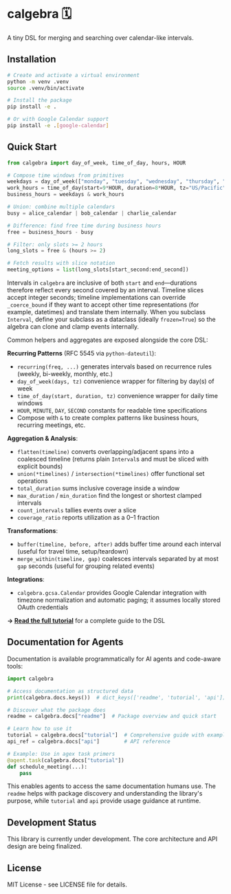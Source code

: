 # calgebra 🗓️

A tiny DSL for merging and searching over calendar-like intervals.

## Installation

```bash
# Create and activate a virtual environment
python -m venv .venv
source .venv/bin/activate

# Install the package
pip install -e .

# Or with Google Calendar support  
pip install -e .[google-calendar]
```

## Quick Start

```python
from calgebra import day_of_week, time_of_day, hours, HOUR

# Compose time windows from primitives
weekdays = day_of_week(["monday", "tuesday", "wednesday", "thursday", "friday"])
work_hours = time_of_day(start=9*HOUR, duration=8*HOUR, tz="US/Pacific")
business_hours = weekdays & work_hours

# Union: combine multiple calendars
busy = alice_calendar | bob_calendar | charlie_calendar

# Difference: find free time during business hours
free = business_hours - busy

# Filter: only slots >= 2 hours
long_slots = free & (hours >= 2)

# Fetch results with slice notation
meeting_options = list(long_slots[start_second:end_second])
```

Intervals in `calgebra` are inclusive of both `start` and `end`—durations therefore reflect every second covered by an interval. Timeline slices accept integer seconds; timeline implementations can override `_coerce_bound` if they want to accept other time representations (for example, datetimes) and translate them internally. When you subclass `Interval`, define your subclass as a dataclass (ideally `frozen=True`) so the algebra can clone and clamp events internally.

Common helpers and aggregates are exposed alongside the core DSL:

**Recurring Patterns** (RFC 5545 via `python-dateutil`):
- `recurring(freq, ...)` generates intervals based on recurrence rules (weekly, bi-weekly, monthly, etc.)
- `day_of_week(days, tz)` convenience wrapper for filtering by day(s) of week
- `time_of_day(start, duration, tz)` convenience wrapper for daily time windows
- `HOUR`, `MINUTE`, `DAY`, `SECOND` constants for readable time specifications
- Compose with `&` to create complex patterns like business hours, recurring meetings, etc.

**Aggregation & Analysis**:
- `flatten(timeline)` converts overlapping/adjacent spans into a coalesced timeline (returns plain `Interval`s and must be sliced with explicit bounds)
- `union(*timelines)` / `intersection(*timelines)` offer functional set operations
- `total_duration` sums inclusive coverage inside a window
- `max_duration` / `min_duration` find the longest or shortest clamped intervals
- `count_intervals` tallies events over a slice
- `coverage_ratio` reports utilization as a 0–1 fraction

**Transformations**:
- `buffer(timeline, before, after)` adds buffer time around each interval (useful for travel time, setup/teardown)
- `merge_within(timeline, gap)` coalesces intervals separated by at most `gap` seconds (useful for grouping related events)

**Integrations**:
- `calgebra.gcsa.Calendar` provides Google Calendar integration with timezone normalization and automatic paging; it assumes locally stored OAuth credentials

**→ [Read the full tutorial](TUTORIAL.md)** for a complete guide to the DSL

## Documentation for Agents

Documentation is available programmatically for AI agents and code-aware tools:

```python
import calgebra

# Access documentation as structured data
print(calgebra.docs.keys())  # dict_keys(['readme', 'tutorial', 'api'])

# Discover what the package does
readme = calgebra.docs["readme"]  # Package overview and quick start

# Learn how to use it
tutorial = calgebra.docs["tutorial"]  # Comprehensive guide with examples
api_ref = calgebra.docs["api"]        # API reference

# Example: Use in agex task primers
@agent.task(calgebra.docs["tutorial"])
def schedule_meeting(...):
    pass
```

This enables agents to access the same documentation humans use. The `readme` helps with package discovery and understanding the library's purpose, while `tutorial` and `api` provide usage guidance at runtime.

## Development Status

This library is currently under development. The core architecture and API design are being finalized.

## License

MIT License - see LICENSE file for details.